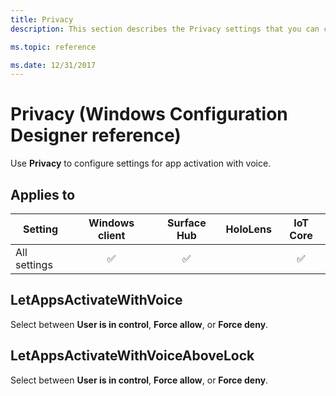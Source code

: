 ```yaml
---
title: Privacy
description: This section describes the Privacy settings that you can configure in provisioning packages for Windows 10 using Windows Configuration Designer. 

ms.topic: reference

ms.date: 12/31/2017
--- 
```


# Privacy (Windows Configuration Designer reference) 

Use **Privacy** to configure settings for app activation with voice. 

## Applies to 

| Setting   | Windows client |  Surface Hub | HoloLens | IoT Core |
| --- | :---: | :---: | :---: | :---: |
| All settings | ✅  |  ✅ |  | ✅ | 

## LetAppsActivateWithVoice 

Select between **User is in control**, **Force allow**, or **Force deny**. 

## LetAppsActivateWithVoiceAboveLock 

Select between **User is in control**, **Force allow**, or **Force deny**.

